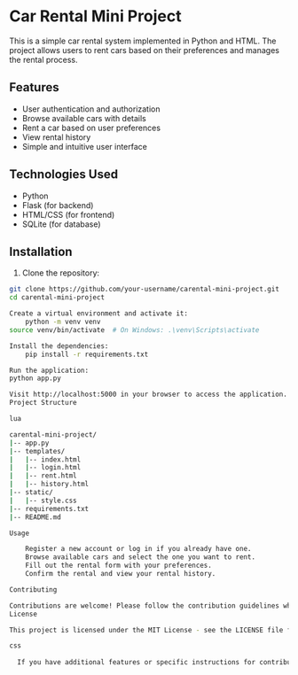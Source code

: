 # Car Rental Mini Project

This is a simple car rental system implemented in Python and HTML. The project allows users to rent cars based on their preferences and manages the rental process.

## Features

- User authentication and authorization
- Browse available cars with details
- Rent a car based on user preferences
- View rental history
- Simple and intuitive user interface

## Technologies Used

- Python
- Flask (for backend)
- HTML/CSS (for frontend)
- SQLite (for database)

## Installation

1. Clone the repository:

```bash
git clone https://github.com/your-username/carental-mini-project.git
cd carental-mini-project

Create a virtual environment and activate it:
    python -m venv venv
source venv/bin/activate  # On Windows: .\venv\Scripts\activate

Install the dependencies:
    pip install -r requirements.txt

Run the application:
python app.py

Visit http://localhost:5000 in your browser to access the application.
Project Structure

lua

carental-mini-project/
|-- app.py
|-- templates/
|   |-- index.html
|   |-- login.html
|   |-- rent.html
|   |-- history.html
|-- static/
|   |-- style.css
|-- requirements.txt
|-- README.md

Usage

    Register a new account or log in if you already have one.
    Browse available cars and select the one you want to rent.
    Fill out the rental form with your preferences.
    Confirm the rental and view your rental history.

Contributing

Contributions are welcome! Please follow the contribution guidelines when submitting pull requests.
License

This project is licensed under the MIT License - see the LICENSE file for details.

css
  
  If you have additional features or specific instructions for contributors, feel free to include them in the README.

